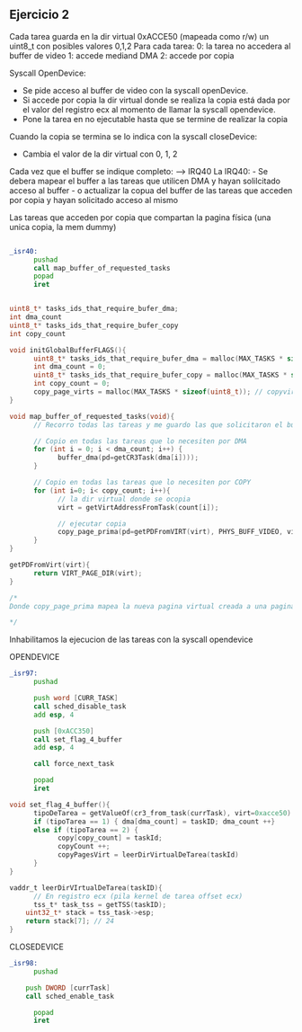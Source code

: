 ## Ejercicio 2

Cada tarea guarda en la dir virtual 0xACCE50 (mapeada como r/w) un uint8_t con posibles valores 0,1,2
Para cada tarea:
0: la tarea no accedera al buffer de video
1: accede mediand DMA
2: accede por copia

Syscall OpenDevice:
- Se pide acceso al buffer de video con la syscall openDevice.
- Si accede por copia la dir virtual donde se realiza la copia está dada por el valor del registro ecx al momento de llamar la syscall opendevice.
- Pone la tarea en no ejecutable hasta que se termine de realizar la copia

Cuando la copia se termina se lo indica con la syscall closeDevice:
- Cambia el valor de la dir virtual con 0, 1, 2

Cada vez que el buffer se indique completo: --> IRQ40
La IRQ40:
      - Se debera mapear el buffer a las tareas que utilicen DMA y hayan solilcitado acceso al buffer
      - o actualizar la copua del buffer de las tareas que acceden por copia y hayan solicitado acceso al mismo

Las tareas que acceden por copia que compartan la pagina física (una unica copia, la mem dummy)


~~~asm

_isr40:
      pushad
      call map_buffer_of_requested_tasks
      popad
      iret

~~~

~~~c

uint8_t* tasks_ids_that_require_bufer_dma;
int dma_count
uint8_t* tasks_ids_that_require_bufer_copy 
int copy_count

void initGlobalBufferFLAGS(){
      uint8_t* tasks_ids_that_require_bufer_dma = malloc(MAX_TASKS * sizeof(uint8_t));
      int dma_count = 0;
      uint8_t* tasks_ids_that_require_bufer_copy = malloc(MAX_TASKS * sizeof(uint8_t));
      int copy_count = 0;
      copy_page_virts = malloc(MAX_TASKS * sizeof(uint8_t)); // copyvirts[i] = dir retorno de tarea con id i
}

void map_buffer_of_requested_tasks(void){
      // Recorro todas las tareas y me guardo las que solicitaron el buffer por dma o copia

      // Copio en todas las tareas que lo necesiten por DMA
      for (int i = 0; i < dma_count; i++) {
            buffer_dma(pd=getCR3Task(dma[i])));
      }

      // Copio en todas las tareas que lo necesiten por COPY
      for (int i=0; i< copy_count; i++){
            // la dir virtual donde se ocopia
            virt = getVirtAddressFromTask(count[i]);

            // ejecutar copia
            copy_page_prima(pd=getPDFromVIRT(virt), PHYS_BUFF_VIDEO, virt)
      }
}

getPDFromVirt(virt){
      return VIRT_PAGE_DIR(virt);
}

/*
Donde copy_page_prima mapea la nueva pagina virtual creada a una pagina fija (igual en todas las tareas) en la region de memoria compartida.

*/

~~~


Inhabilitamos la ejecucion de las tareas con la syscall opendevice

OPENDEVICE
~~~asm
_isr97:
      pushad

      push word [CURR_TASK]
      call sched_disable_task
      add esp, 4

      push [0xACC350]
      call set_flag_4_buffer
      add esp, 4

      call force_next_task

      popad
      iret
~~~

~~~c
void set_flag_4_buffer(){
      tipoDeTarea = getValueOf(cr3_from_task(currTask), virt=0xacce50)
      if (tipoTarea == 1) { dma[dma_count] = taskID; dma_count ++}
      else if (tipoTarea == 2) {
            copy[copy_count] = taskId;
            copyCount ++;
            copyPagesVirt = leerDirVirtualDeTarea(taskId)
      }
}

vaddr_t leerDirVIrtualDeTarea(taskID){
      // En registro ecx (pila kernel de tarea offset ecx)
      tss_t* task_tss = getTSS(taskID);
	uint32_t* stack = tss_task->esp;
	return stack[7]; // 24
}
~~~

CLOSEDEVICE
~~~asm
_isr98:
      pushad

	push DWORD [currTask]
	call sched_enable_task	

      popad
      iret
~~~